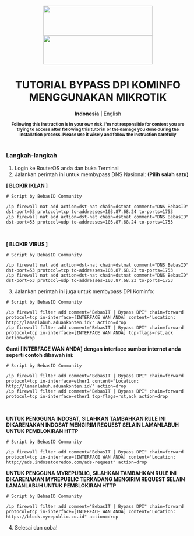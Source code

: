 <p align="center">
  <img src="https://user-images.githubusercontent.com/115700386/234646779-cf6c4264-4e8d-4aba-aa19-40f088b3e825.png#gh-white-mode-only" width="300px" height="80px">
  <img src="https://github.com/bebasid/bebasit/assets/115700386/2a92dfdf-479e-47bc-a063-3e5b61fed001#gh-dark-mode-only" width="300px" height="80px">
</p>

<h1 align="center">TUTORIAL BYPASS DPI KOMINFO MENGGUNAKAN MIKROTIK</h1>

<p align="center">
    <b>Indonesia</b> | <a href="mikrotik-tutorial.en.md">English</a>
</p>

<p align="center">
  <b><sup>Following this instruction is in your own risk. I'm not responsible for content you are trying to access after following this tutorial or the damage you done during the installation process. Please use it wisely and follow the instruction carefully</sup></b><br><br>
</p>

### Langkah-langkah

1. Login ke RouterOS anda dan buka Terminal
2. Jalankan perintah ini untuk membypass DNS Nasional:
**(Pilih salah satu)**

**[ BLOKIR IKLAN ]**
```
# Script by BebasID Community

/ip firewall nat add action=dst-nat chain=dstnat comment="DNS BebasID" dst-port=53 protocol=tcp to-addresses=103.87.68.24 to-ports=1753
/ip firewall nat add action=dst-nat chain=dstnat comment="DNS BebasID" dst-port=53 protocol=udp to-addresses=103.87.68.24 to-ports=1753
```
<br>

**[ BLOKIR VIRUS ]**
```
# Script by BebasID Community

/ip firewall nat add action=dst-nat chain=dstnat comment="DNS BebasID" dst-port=53 protocol=tcp to-addresses=103.87.68.23 to-ports=1753
/ip firewall nat add action=dst-nat chain=dstnat comment="DNS BebasID" dst-port=53 protocol=udp to-addresses=103.87.68.23 to-ports=1753
```

3. Jalankan perintah ini juga untuk membypass DPI Kominfo:
```
# Script by BebasID Community

/ip firewall filter add comment="BebasIT | Bypass DPI" chain=forward protocol=tcp in-interface=[INTERFACE WAN ANDA] content="Location: http://lamanlabuh.aduankonten.id/" action=drop
/ip firewall filter add comment="BebasIT | Bypass DPI" chain=forward protocol=tcp in-interface=[INTERFACE WAN ANDA] tcp-flags=rst,ack action=drop
```
<b>Ganti [INTERFACE WAN ANDA] dengan interface sumber internet anda seperti contoh dibawah ini:</b>
```
# Script by BebasID Community

/ip firewall filter add comment="BebasIT | Bypass DPI" chain=forward protocol=tcp in-interface=ether1 content="Location: http://lamanlabuh.aduankonten.id/" action=drop
/ip firewall filter add comment="BebasIT | Bypass DPI" chain=forward protocol=tcp in-interface=ether1 tcp-flags=rst,ack action=drop
```
<br>

**UNTUK PENGGUNA INDOSAT, SILAHKAN TAMBAHKAN RULE INI DIKARENAKAN INDOSAT MENGIRIM REQUEST SELAIN LAMANLABUH UNTUK PEMBLOKIRAN HTTP**
```
# Script by BebasID Community

/ip firewall filter add comment="BebasIT | Bypass DPI" chain=forward protocol=tcp in-interface=[INTERFACE WAN ANDA] content="Location: http://ads.indosatooredoo.com/ads-request" action=drop
```

**UNTUK PENGGUNA MYREPUBLIC, SILAHKAN TAMBAHKAN RULE INI DIKARENAKAN MYREPUBLIC TERKADANG MENGIRIM REQUEST SELAIN LAMANLABUH UNTUK PEMBLOKIRAN HTTP**
```
# Script by BebasID Community

/ip firewall filter add comment="BebasIT | Bypass DPI" chain=forward protocol=tcp in-interface=[INTERFACE WAN ANDA] content="Location: https://block.myrepublic.co.id" action=drop
```

4. Selesai dan coba!
